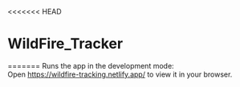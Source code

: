 <<<<<<< HEAD
# WildFire_Tracker
=======
Runs the app in the development mode:\
Open https://wildfire-tracking.netlify.app/ to view it in your browser.

